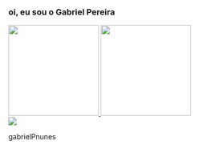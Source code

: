 ### oi, eu sou o Gabriel Pereira 

<div>
  <a href="https://github.com/gabrielPnunes">
  <img height="180em" src="https://github-readme-stats.vercel.app/api?username=gabrielPnunes&show_icons=true&theme=midnight-purple&count_private=true"/>
  <img height="180em" src="https://github-readme-stats.vercel.app/api/top-langs/?username=gabrielPnunes&layout=compact&theme=midnight-purple&langs_count=16"/>
</div>

  
  
  
  
  
<div>
  <a href = "mailto:gp90752545@gmail.com"><img src="https://img.shields.io/badge/Gmail-D14836?style=for-the-badge&logo=gmail&logoColor=white" target="_blank"></a>
</div>
    



gabrielPnunes

